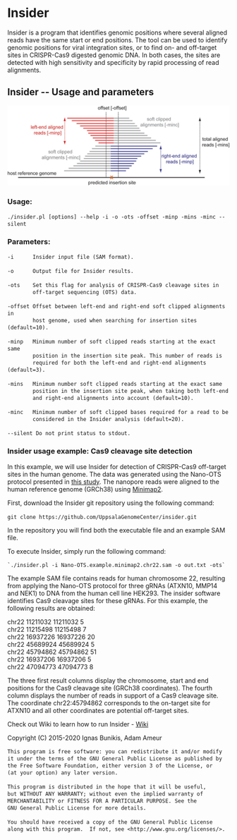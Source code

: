 Insider
=======

Insider is a program that identifies genomic positions where several aligned reads have the same start or end positions. The tool can be used to identify genomic positions for viral integration sites, or to find on- and off-target sites in CRISPR-Cas9 digested genomic DNA. In both cases, the sites are detected with high sensitivity and specificity by rapid processing of read alignments.


## Insider -- Usage and parameters

![parameters explained](https://github.com/UppsalaGenomeCenter/insider/raw/master/wiki/insider_wiki_s.jpg)

### Usage:
    ./insider.pl [options] --help -i -o -ots -offset -minp -mins -minc --silent

### Parameters:
    -i      Insider input file (SAM format).

    -o      Output file for Insider results.

    -ots    Set this flag for analysis of CRISPR-Cas9 cleavage sites in 
            off-target sequencing (OTS) data.

    -offset Offset between left-end and right-end soft clipped alignments in
            host genome, used when searching for insertion sites (default=10).

    -minp   Minimum number of soft clipped reads starting at the exact same
            position in the insertion site peak. This number of reads is
            required for both the left-end and right-end alignments (default=3).

    -mins   Minimum number soft clipped reads starting at the exact same
            position in the insertion site peak, when taking both left-end
            and right-end alignments into account (default=10).

    -minc   Minimum number of soft clipped bases required for a read to be
            considered in the Insider analysis (default=20).

    --silent Do not print status to stdout.


### Insider usage example: Cas9 cleavage site detection
 
In this example, we will use Insider for detection of CRISPR-Cas9 off-target sites in the human genome. The data was generated using the Nano-OTS protocol presented in [this study](https://doi.org/10.1101/2020.02.09.940486). The nanopore reads were aligned to the human reference genome (GRCh38) using [Minimap2](https://academic.oup.com/bioinformatics/article/34/18/3094/4994778).
 
First, download the Insider git repository using the following command:

   `git clone https://github.com/UppsalaGenomeCenter/insider.git`

In the repository you will find both the executable file and an example SAM file. 

To execute Insider, simply run the following command:

    `./insider.pl -i Nano-OTS.example.minimap2.chr22.sam -o out.txt -ots`

The example SAM file contains reads for human chromosome 22, resulting from applying the Nano-OTS protocol for three gRNAs (ATXN10, MMP14 and NEK1) to DNA from the human cell line HEK293. The insider software identifies Cas9 cleavage sites for these gRNAs. For this example, the following results are obtained:

chr22	11211032	11211032	5<br>
chr22	11215498	11215498	7<br>
chr22	16937226	16937226	20<br>
chr22	45689924	45689924	5<br>
chr22	45794862	45794862	51<br>
chr22	16937206	16937206	5<br>
chr22	47094773	47094773	8<br>

The three first result columns display the chromosome, start and end positions for the Cas9 cleavage site (GRCh38 coordinates). The fourth column displays the number of reads in support of a Cas9 cleavage site. The coordinate chr22:45794862 corresponds to the on-target site for ATXN10 and all other coordinates are potential off-target sites. 






Check out Wiki to learn how to run Insider - [Wiki](https://github.com/UppsalaGenomeCenter/InSiDeR/wiki)



Copyright (C) 2015-2020 Ignas Bunikis, Adam Ameur

    This program is free software: you can redistribute it and/or modify
    it under the terms of the GNU General Public License as published by
    the Free Software Foundation, either version 3 of the License, or
    (at your option) any later version.

    This program is distributed in the hope that it will be useful,
    but WITHOUT ANY WARRANTY; without even the implied warranty of
    MERCHANTABILITY or FITNESS FOR A PARTICULAR PURPOSE. See the
    GNU General Public License for more details.

    You should have received a copy of the GNU General Public License
    along with this program.  If not, see <http://www.gnu.org/licenses/>.
